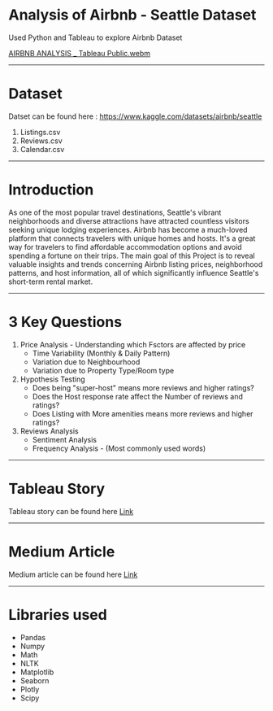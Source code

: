 # Analysis of Airbnb - Seattle Dataset
Used Python and Tableau to explore Airbnb Dataset

[AIRBNB ANALYSIS _ Tableau Public.webm](https://github.com/ishankcode/Airbnb-Analysis/assets/66678343/a3ba3e06-5ecf-46ef-b4ac-d0bd42ab9fc7)

-----

# Dataset

Datset can be found here : https://www.kaggle.com/datasets/airbnb/seattle
1. Listings.csv
2. Reviews.csv
3. Calendar.csv

-----

# Introduction
As one of the most popular travel destinations, Seattle's vibrant neighborhoods and diverse attractions have attracted countless visitors seeking unique lodging experiences. Airbnb has become a much-loved platform that connects travelers with unique homes and hosts. It's a great way for travelers to find affordable accommodation options and avoid spending a fortune on their trips.
The main goal of this Project is to reveal valuable insights and trends concerning Airbnb listing prices, neighborhood patterns, and host information, all of which significantly influence Seattle's short-term rental market.

-----

# 3 Key Questions
1. Price Analysis -  Understanding which Fsctors are affected by price
    - Time Variability (Monthly & Daily Pattern)
    - Variation due to Neighbourhood
    - Variation due to Property Type/Room type
2. Hypothesis Testing
    - Does being "super-host" means more reviews and higher ratings?
    - Does the Host response rate affect the Number of reviews and ratings?
    - Does Listing with More amenities means more reviews and higher ratings?
3. Reviews Analysis
    - Sentiment Analysis
    - Frequency Analysis - (Most commonly used words)  

-----
# Tableau Story
Tableau story can be found here [Link](https://public.tableau.com/app/profile/ishank.gupta1043/viz/AIRBNBANALYSIS_16901812185920/AIRBNBANALYSIS#1)

-----
# Medium Article
Medium article can be found here [Link](https://medium.com/@ishank.gupta23/airbnb-seattle-analysis-83feee890986)

-----
# Libraries used 
 
 - Pandas
 - Numpy
 - Math
 - NLTK
 - Matplotlib
 - Seaborn
 - Plotly
 - Scipy
 

